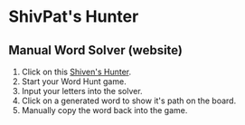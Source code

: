 # ShivPat's Hunter
## Manual Word Solver (website)
1. Click on this [Shiven's Hunter](https://shivenpatel399.github.io/shivpat.github.io/).
2. Start your Word Hunt game.
2. Input your letters into the solver.
3. Click on a generated word to show it's path on the board.
3. Manually copy the word back into the game.
